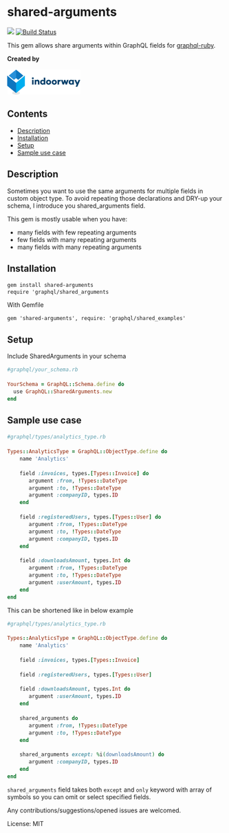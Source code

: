 # shared-arguments

![](https://badge.fury.io/rb/shared-arguments.svg)
[![Build Status](https://travis-ci.org/hedselu/shared-arguments.svg?branch=master)](https://travis-ci.org/hedselu/shared-arguments)
<br>

This gem allows share arguments within GraphQL fields for [graphql-ruby](https://github.com/rmosolgo/graphql-ruby).

**Created by**
<br>
<br>
<a href="https:///www.indoorway.com/" target="_blank" rel="noopener noreferrer">
  <img src="images/indoorway_logo.png" height="58" width="170" alt="Sponsored by Indoorway" style="max-width:100%;">
</a>

## Contents
<!-- Table of contents generated generated by http://tableofcontent.eu -->
- [Description](#description)
- [Installation](#installation)
- [Setup](#setup)
- [Sample use case](#sample-use-case)

## Description

Sometimes you want to use the same arguments for multiple fields in custom object type.
To avoid repeating those declarations and DRY-up your schema, I introduce you shared_arguments field.

This gem is mostly usable when you have:
 - many fields with few repeating arguments
 - few fields with many repeating arguments
 - many fields with many repeating arguments

## Installation

```
gem install shared-arguments
require 'graphql/shared_arguments
```

With Gemfile

```
gem 'shared-arguments', require: 'graphql/shared_examples'
```
## Setup

Include SharedArguments in your schema

```ruby
#graphql/your_schema.rb

YourSchema = GraphQL::Schema.define do
  use GraphQL::SharedArguments.new
end
```

## Sample use case

```ruby
#graphql/types/analytics_type.rb

Types::AnalyticsType = GraphQL::ObjectType.define do
    name 'Analytics'
    
    field :invoices, types.[Types::Invoice] do
       argument :from, !Types::DateType
       argument :to, !Types::DateType
       argument :companyID, types.ID
    end
    
    field :registeredUsers, types.[Types::User] do
       argument :from, !Types::DateType
       argument :to, !Types::DateType
       argument :companyID, types.ID
    end
    
    field :downloadsAmount, types.Int do
       argument :from, !Types::DateType
       argument :to, !Types::DateType
       argument :userAmount, types.ID
    end
end
```

This can be shortened like in below example

```ruby
#graphql/types/analytics_type.rb

Types::AnalyticsType = GraphQL::ObjectType.define do
    name 'Analytics'
    
    field :invoices, types.[Types::Invoice]
    
    field :registeredUsers, types.[Types::User]
    
    field :downloadsAmount, types.Int do
       argument :userAmount, types.ID
    end
    
    shared_arguments do
       argument :from, !Types::DateType
       argument :to, !Types::DateType
    end
    
    shared_arguments except: %i(downloadsAmount) do
       argument :companyID, types.ID
    end
end
```

`shared_arguments` field takes both `except` and `only` keyword with array of symbols so you can omit or select specified fields.

Any contributions/suggestions/opened issues are welcomed.

License: MIT
